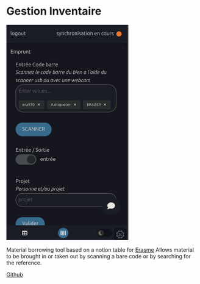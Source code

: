 # Gestion Inventaire
![alt text](gest.png)

Material borrowing tool based on a notion table for [Erasme](https://www.erasme.org/)
Allows material to be brought in or taken out by scanning a bare code or by searching for the reference.

[Github](https://github.com/urbanlab/gestion_inventaire)
